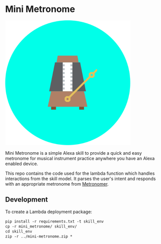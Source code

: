 Mini Metronome
==============

![logo](./mini_metronome.png)

Mini Metronome is a simple Alexa skill to provide a quick and easy metronome for musical instrument practice anywhere you have an Alexa enabled device.

This repo contains the code used for the lambda function which handles interactions from the skill model. It parses the user's intent and responds with an appropriate metronome from [Metronomer](https://metronomer.com).

## Development

To create a Lambda deployment package:

```
pip install -r requirements.txt -t skill_env
cp -r mini_metronome/ skill_env/
cd skill_env
zip -r ../mini-metronome.zip *
```
